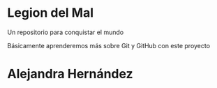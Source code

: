 # Legion del Mal
Un repositorio para conquistar el mundo

Básicamente aprenderemos más sobre Git y GitHub con este proyecto


# Alejandra Hernández 
